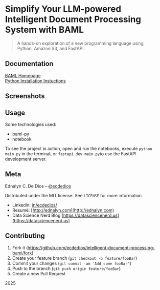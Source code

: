 # Simplify Your LLM-powered Intelligent Document Processing System with BAML

> A hands-on exploration of a new programming language using Python, Amazon S3, and FastAPI.

## Documentation

[BAML Homepage](https://www.boundaryml.com)  
[Python Installation Instuctions](https://docs.boundaryml.com/guide/installation-language/python)

## Screenshots

## Usage

Some technologies used:

- baml-py
- notebook

To see the project in action, open and run the notebooks, execute `python main.py` in the terminal, or `fastapi dev main.py`to use the FastAPI development server.

## Meta

Ednalyn C. De Dios – [@ecdedios](https://github.com/ecdedios)

Distributed under the MIT license. See `LICENSE` for more information.

- LinkedIn: [in/ecdedios/](https://www.linkedin.com/in/ecdedios/)
- Resumé: [http://ednalyn.com](http://ednalyn.com)
- Data Science Nerd Blog [https://datasciencenerd.us](https://datasciencenerd.us)

## Contributing

1. Fork it (<https://github.com/ecdedios/intelligent-document-processing-baml/fork>)
2. Create your feature branch (`git checkout -b feature/fooBar`)
3. Commit your changes (`git commit -am 'Add some fooBar'`)
4. Push to the branch (`git push origin feature/fooBar`)
5. Create a new Pull Request

2025

